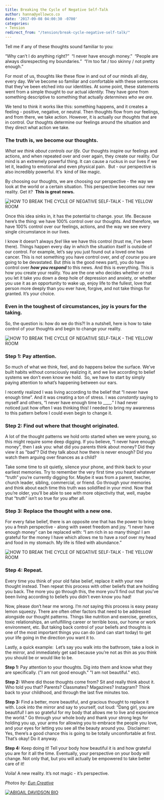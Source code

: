 ```yaml
---
title: Breaking the Cycle of Negative Self-Talk
author: hanna@yellowco.co
date: '2017-09-08 04:00:30 -0700'
categories:
- Tension
redirect_from: "/tension/break-cycle-negative-self-talk/"
---
```


Tell me if any of these thoughts sound familiar to you:

“Why can’t I do anything right?”  “I never have enough money.”  “People are always disrespecting my boundaries.”  “I’m too fat / too skinny / not pretty enough.”

For most of us, thoughts like these flow in and out of our minds all day, every day. We’ve become so familiar and comfortable with these sentences that they’ve been etched into our identities. At some point, these statements went from a simple thought to our actual _identity._ They have gone from something descriptive to something that actually _determines who we are._

We tend to think it works like this: something happens, and it creates a feeling - positive, negative, or neutral. Then thoughts flow from our feelings, and from there, we take action. However, it is actually our _thoughts_ that are in control. Our thoughts determine our feelings around the situation and they direct what action we take.

### **The truth is, we become our thoughts.**

_What we think about controls our life._ Our thoughts inspire our feelings and actions, and when repeated over and over again, they create our reality. Our mind is an extremely powerful thing. It can cause a ruckus in our lives if we let it, leading to emotional and even physical pain.  But - our perspective is also incredibly powerful. It's  kind of like magic.

By choosing our thoughts, we are choosing our perspective - the way we look at the world or a certain situation. This perspective becomes our new reality. Get it?  **This is great news.**

![HOW TO BREAK THE CYCLE OF NEGATIVE SELF-TALK - THE YELLOW ROOM](https://yellow-blog-images.imgix.net/2017/09/BeautyinBrokenness-16.jpg)

Once this idea sinks in, it has the potential to change. your. life. Because here’s the thing: we have 100% control over our thoughts. And therefore, we have 100% control over our feelings, actions, and the way we see every single circumstance in our lives.

I know it doesn’t always _feel_ like we have this control (trust me, I’ve been there). Things happen every day in which the situation itself is outside of our control. For example, let’s say you just found out a loved one has cancer. This is not something you have control over, and _of course_ you are going to be devastated. But (this is the good news part), you do have control over **_how you respond_** to this news. And this is everything. This is how you create your reality. You are the one who decides whether or not you let it take you down a deep hole of depression and anxiety, or whether you use it as an opportunity to wake up, enjoy life to the fullest, love that person more deeply than you ever have, forgive, and not take things for granted. It’s your choice.

### **Even in the toughest of circumstances, joy is yours for the taking.**

So, the question is: how do we do this?! In a nutshell, here is how to take control of your thoughts and begin to change your reality.

![HOW TO BREAK THE CYCLE OF NEGATIVE SELF-TALK - THE YELLOW ROOM](https://yellow-blog-images.imgix.net/2017/09/Julien-YellowTension-367.jpg)

### **Step 1: Pay attention.**

So much of what we think, feel, and do happens below the surface. We’ve built habits without consciously realizing it, and we live according to belief systems we don’t even know we hold.  So, we have to start by simply paying attention to what’s happening between our ears.

I recently realized I was living according to the belief that “I never have enough time”. And it was creating a ton of stress. I was _constantly_ saying to myself and others, “I never have enough time to ____.” I had never noticed just how often I was thinking this! I needed to bring my awareness to this pattern before I could even begin to change it.

### **Step 2: Find out where that thought originated.**

A lot of the thought patterns we hold onto started when we were young, so this might require some deep digging. If you believe, “I never have enough money”, then I ask you: what did you parents think about money? Did they view it as "bad"? Did they talk about how there is never enough? Did you watch them arguing over finances as a child?

Take some time to sit quietly, silence your phone, and think back to your earliest memories. Try to remember the very first time you heard whatever “truth” you’re currently digging for. Maybe it was from a parent, teacher, church leader, sibling, commercial, or friend. Go through your memories and think about each time this truth was solidified in your mind. Now that you’re older, you’ll be able to see with more objectivity that, well, maybe that “truth” isn’t so true for you after all.

### **Step 3: Replace the thought with a new one.**

For every false belief, there is an opposite one that has the power to bring you a fresh perspective - along with sweet freedom and joy. “I never have enough money” can be replaced with: “I am rich in so many things! I am grateful for the money I have which allows me to have a roof over my head and food in my stomach. My life is filled with abundance.”

![HOW TO BREAK THE CYCLE OF NEGATIVE SELF-TALK - THE YELLOW ROOM](https://yellow-blog-images.imgix.net/2017/09/Julien-YellowTension-356.jpg)

### **Step 4: Repeat.**

Every time you think of your old false belief, replace it with your new thought instead. Then repeat this process with other beliefs that are holding you back. The more you go through this, the more you’ll find out that you’ve been living according to beliefs you didn’t even know you had!

Now, please don’t hear me wrong. I’m _not_ saying this process is easy peasy lemon squeezy. There are often other factors that need to be addressed alongside our thought patterns. Things like nutrition and exercise, genetics, toxic relationships, an unfulfilling career or terrible boss, our home or work environment, etc. But taking back control of your beliefs and thoughts is one of the most important things you can do (and can start today) to get your life going in the direction you want it to.

Lastly, a quick example:  Let’s say you walk into the bathroom, take a look in the mirror, and immediately get sad because you’re not as thin as you think you should be or would like to be.

**Step 1:** Pay attention to your thoughts. Dig into them and know what they are specifically. ("I am not good enough." "I am not beautiful." etc).

**Step 2:** Where did those thoughts come from? Sit and really think about it. Who told you that? Parents? Classmates? Magazines? Instagram? Think back to your childhood, and through the last five minutes too.

**Step 3:** Find a better, more beautiful, and gracious thought to replace it with. Look into the mirror and say to yourself, out loud: “Dang girl, you are beautiful! I am so grateful for my body that allows me to live and experience the world.” Go through your whole body and thank your strong legs for holding you up, your arms for allowing you to embrace the people you love, and your eyes for letting you see all the beauty around you.  Disclaimer: Yes, there’s a good chance this is going to be totally uncomfortable at first. That’s okay! Do it anyway.

**Step 4:** Keep doing it! Tell your body how beautiful it is and how grateful you are for it all the time. Eventually, your perspective on your body will change. Not only that, but you will actually be empowered to take better care of it! 

Voila! A new reality. It’s not magic - it’s perspective. 

_Photos by: [Eun Creative](http://www.euncreative.com/)_

[![ABIGAIL DAVIDSON BIO](https://yellow-blog-images.imgix.net/2017/06/ABIGAIL-DAVIDSON-BIO.jpg)](https://www.theschoolofwellbeing.com/)
